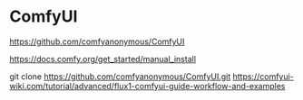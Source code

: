 # ComfyUI

https://github.com/comfyanonymous/ComfyUI

https://docs.comfy.org/get_started/manual_install

git clone https://github.com/comfyanonymous/ComfyUI.git
https://comfyui-wiki.com/tutorial/advanced/flux1-comfyui-guide-workflow-and-examples
